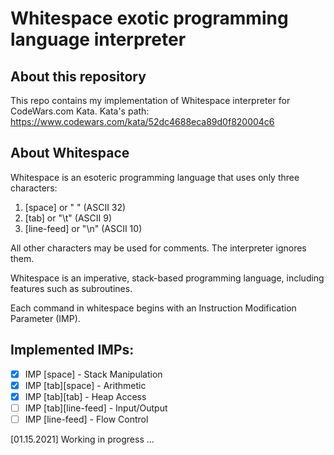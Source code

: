 # Whitespace exotic programming language interpreter

## About this repository
This repo contains my implementation of Whitespace interpreter for CodeWars.com Kata.
Kata's path: https://www.codewars.com/kata/52dc4688eca89d0f820004c6

## About Whitespace

Whitespace is an esoteric programming language that uses only three characters:

1. [space] or " " (ASCII 32)
2. [tab] or "\t" (ASCII 9)
3. [line-feed] or "\n" (ASCII 10)

All other characters may be used for comments. The interpreter ignores them.

Whitespace is an imperative, stack-based programming language, including features such as subroutines.

Each command in whitespace begins with an Instruction Modification Parameter (IMP).

## Implemented IMPs:
- [x] IMP [space] - Stack Manipulation
- [x] IMP [tab][space] - Arithmetic
- [x] IMP [tab][tab] - Heap Access
- [ ] IMP [tab][line-feed] - Input/Output
- [ ] IMP [line-feed] - Flow Control

[01.15.2021] Working in progress ...
